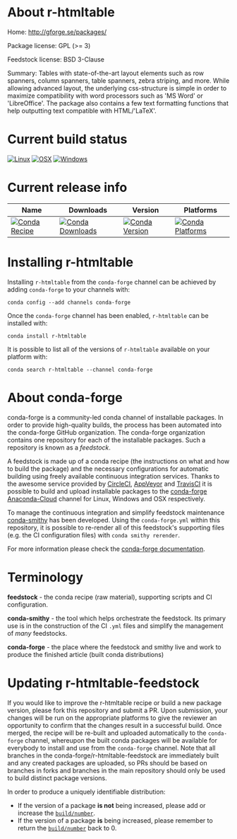 About r-htmltable
=================

Home: http://gforge.se/packages/

Package license: GPL (>= 3)

Feedstock license: BSD 3-Clause

Summary: Tables with state-of-the-art layout elements such as row spanners, column spanners, table spanners, zebra striping, and more. While allowing advanced layout, the underlying css-structure is simple in order to maximize compatibility with word processors such as 'MS Word' or 'LibreOffice'. The package also contains a few text formatting functions that help outputting text compatible with HTML/'LaTeX'.



Current build status
====================

[![Linux](https://img.shields.io/circleci/project/github/conda-forge/r-htmltable-feedstock/master.svg?label=Linux)](https://circleci.com/gh/conda-forge/r-htmltable-feedstock)
[![OSX](https://img.shields.io/travis/conda-forge/r-htmltable-feedstock/master.svg?label=macOS)](https://travis-ci.org/conda-forge/r-htmltable-feedstock)
[![Windows](https://img.shields.io/appveyor/ci/conda-forge/r-htmltable-feedstock/master.svg?label=Windows)](https://ci.appveyor.com/project/conda-forge/r-htmltable-feedstock/branch/master)

Current release info
====================

| Name | Downloads | Version | Platforms |
| --- | --- | --- | --- |
| [![Conda Recipe](https://img.shields.io/badge/recipe-r--htmltable-green.svg)](https://anaconda.org/conda-forge/r-htmltable) | [![Conda Downloads](https://img.shields.io/conda/dn/conda-forge/r-htmltable.svg)](https://anaconda.org/conda-forge/r-htmltable) | [![Conda Version](https://img.shields.io/conda/vn/conda-forge/r-htmltable.svg)](https://anaconda.org/conda-forge/r-htmltable) | [![Conda Platforms](https://img.shields.io/conda/pn/conda-forge/r-htmltable.svg)](https://anaconda.org/conda-forge/r-htmltable) |

Installing r-htmltable
======================

Installing `r-htmltable` from the `conda-forge` channel can be achieved by adding `conda-forge` to your channels with:

```
conda config --add channels conda-forge
```

Once the `conda-forge` channel has been enabled, `r-htmltable` can be installed with:

```
conda install r-htmltable
```

It is possible to list all of the versions of `r-htmltable` available on your platform with:

```
conda search r-htmltable --channel conda-forge
```


About conda-forge
=================

conda-forge is a community-led conda channel of installable packages.
In order to provide high-quality builds, the process has been automated into the
conda-forge GitHub organization. The conda-forge organization contains one repository
for each of the installable packages. Such a repository is known as a *feedstock*.

A feedstock is made up of a conda recipe (the instructions on what and how to build
the package) and the necessary configurations for automatic building using freely
available continuous integration services. Thanks to the awesome service provided by
[CircleCI](https://circleci.com/), [AppVeyor](http://www.appveyor.com/)
and [TravisCI](https://travis-ci.org/) it is possible to build and upload installable
packages to the [conda-forge](https://anaconda.org/conda-forge)
[Anaconda-Cloud](http://docs.anaconda.org/) channel for Linux, Windows and OSX respectively.

To manage the continuous integration and simplify feedstock maintenance
[conda-smithy](http://github.com/conda-forge/conda-smithy) has been developed.
Using the ``conda-forge.yml`` within this repository, it is possible to re-render all of
this feedstock's supporting files (e.g. the CI configuration files) with ``conda smithy rerender``.

For more information please check the [conda-forge documentation](https://conda-forge.org/docs/).

Terminology
===========

**feedstock** - the conda recipe (raw material), supporting scripts and CI configuration.

**conda-smithy** - the tool which helps orchestrate the feedstock.
                   Its primary use is in the construction of the CI ``.yml`` files
                   and simplify the management of *many* feedstocks.

**conda-forge** - the place where the feedstock and smithy live and work to
                  produce the finished article (built conda distributions)


Updating r-htmltable-feedstock
==============================

If you would like to improve the r-htmltable recipe or build a new
package version, please fork this repository and submit a PR. Upon submission,
your changes will be run on the appropriate platforms to give the reviewer an
opportunity to confirm that the changes result in a successful build. Once
merged, the recipe will be re-built and uploaded automatically to the
`conda-forge` channel, whereupon the built conda packages will be available for
everybody to install and use from the `conda-forge` channel.
Note that all branches in the conda-forge/r-htmltable-feedstock are
immediately built and any created packages are uploaded, so PRs should be based
on branches in forks and branches in the main repository should only be used to
build distinct package versions.

In order to produce a uniquely identifiable distribution:
 * If the version of a package **is not** being increased, please add or increase
   the [``build/number``](http://conda.pydata.org/docs/building/meta-yaml.html#build-number-and-string).
 * If the version of a package **is** being increased, please remember to return
   the [``build/number``](http://conda.pydata.org/docs/building/meta-yaml.html#build-number-and-string)
   back to 0.